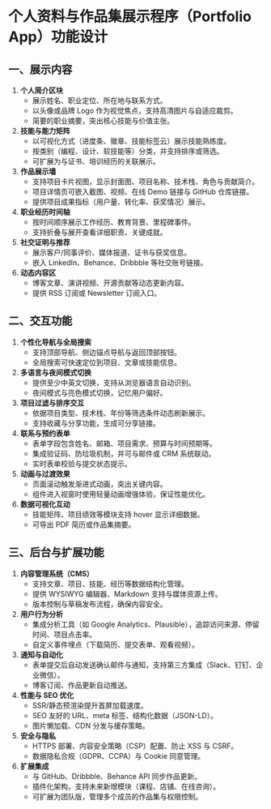 # 个人资料与作品集展示程序（Portfolio App）功能设计

## 一、展示内容
1. **个人简介区块**
   - 展示姓名、职业定位、所在地与联系方式。
   - 以头像或品牌 Logo 作为视觉焦点，支持高清图片与自适应裁剪。
   - 简要的职业摘要，突出核心技能与价值主张。
2. **技能与能力矩阵**
   - 以可视化方式（进度条、徽章、技能标签云）展示技能熟练度。
   - 按类别（编程、设计、软技能等）分类，并支持排序或筛选。
   - 可扩展为与证书、培训经历的关联展示。
3. **作品展示墙**
   - 支持项目卡片视图，显示封面图、项目名称、技术栈、角色与贡献简介。
   - 项目详情页可嵌入截图、视频、在线 Demo 链接与 GitHub 仓库链接。
   - 提供项目成果指标（用户量、转化率、获奖情况）展示。
4. **职业经历时间轴**
   - 按时间顺序展示工作经历、教育背景、里程碑事件。
   - 支持折叠与展开查看详细职责、关键成就。
5. **社交证明与推荐**
   - 展示客户/同事评价、媒体报道、证书与获奖信息。
   - 嵌入 LinkedIn、Behance、Dribbble 等社交账号链接。
6. **动态内容区**
   - 博客文章、演讲视频、开源贡献等动态更新内容。
   - 提供 RSS 订阅或 Newsletter 订阅入口。

## 二、交互功能
1. **个性化导航与全局搜索**
   - 支持顶部导航、侧边锚点导航与返回顶部按钮。
   - 全局搜索可快速定位到项目、文章或技能信息。
2. **多语言与夜间模式切换**
   - 提供至少中英文切换，支持从浏览器语言自动识别。
   - 夜间模式与亮色模式切换，记忆用户偏好。
3. **项目过滤与排序交互**
   - 依据项目类型、技术栈、年份等筛选条件动态刷新展示。
   - 支持收藏与分享功能，生成可分享链接。
4. **联系与预约表单**
   - 表单字段包含姓名、邮箱、项目需求、预算与时间预期等。
   - 集成验证码、防垃圾机制，并可与邮件或 CRM 系统联动。
   - 实时表单校验与提交状态提示。
5. **动画与过渡效果**
   - 页面滚动触发渐进式动画，突出关键内容。
   - 组件进入视窗时使用轻量动画增强体验，保证性能优化。
6. **数据可视化互动**
   - 技能矩阵、项目绩效等模块支持 hover 显示详细数据。
   - 可导出 PDF 简历或作品集摘要。

## 三、后台与扩展功能
1. **内容管理系统（CMS）**
   - 支持文章、项目、技能、经历等数据结构化管理。
   - 提供 WYSIWYG 编辑器、Markdown 支持与媒体资源上传。
   - 版本控制与草稿发布流程，确保内容安全。
2. **用户行为分析**
   - 集成分析工具（如 Google Analytics、Plausible），追踪访问来源、停留时间、项目点击率。
   - 自定义事件埋点（下载简历、提交表单、观看视频）。
3. **通知与自动化**
   - 表单提交后自动发送确认邮件与通知，支持第三方集成（Slack、钉钉、企业微信）。
   - 博客订阅、作品更新自动推送。
4. **性能与 SEO 优化**
   - SSR/静态预渲染提升首屏加载速度。
   - SEO 友好的 URL、meta 标签、结构化数据（JSON-LD）。
   - 图片懒加载、CDN 分发与缓存策略。
5. **安全与隐私**
   - HTTPS 部署、内容安全策略（CSP）配置、防止 XSS 与 CSRF。
   - 数据隐私合规（GDPR、CCPA）与 Cookie 同意管理。
6. **扩展集成**
   - 与 GitHub、Dribbble、Behance API 同步作品更新。
   - 插件化架构，支持未来新增模块（课程、店铺、在线咨询）。
   - 可扩展为团队版，管理多个成员的作品集与权限控制。
